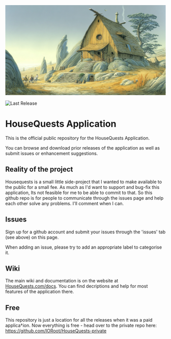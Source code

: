 ![header](https://raw.githubusercontent.com/IORoot/HouseQuests/refs/heads/master/header.jpg)


![Last Release](https://github.com/IORoot/HouseQuests/actions/workflows/build_and_release.yaml/badge.svg)


# HouseQuests Application

This is the official public repository for the HouseQuests Application. 

You can browse and download prior releases of the application as well as submit issues or enhancement suggestions.

## Reality of the project

Housequests is a small little side-project that I wanted to make available to the public for a small fee. As much as I'd want to support and bug-fix this application, Its not feasible for me to be able to commit to that. So this github repo is for people to communicate through the issues page and help each other solve any problems. I'll comment when I can. 


## Issues

Sign up for a github account and submit your issues through the 'issues' tab (see above) on this page. 

When adding an issue, please try to add an appropriate label to categorise it.


## Wiki

The main wiki and documentation is on the website at [HouseQuests.com/docs](https://HouseQuests.com/docs). You can find decriptions and help for most features of the application there.


## Free

This repository is just a location for all the releases when it was a paid applica†ion. Now everything is free - head over to the private repo here:
https://github.com/IORoot/HouseQuests-private

